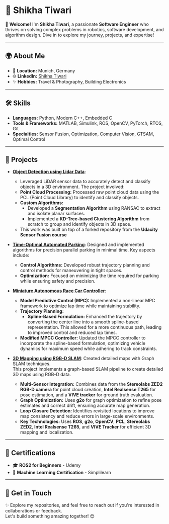 # 🌟 Shikha Tiwari

👋 **Welcome!** I'm **Shikha Tiwari**, a passionate **Software Engineer** who thrives on solving complex problems in robotics, software development, and algorithm design. Dive in to explore my journey, projects, and expertise!

---

## 🌍 About Me

- 🏡 **Location:** Munich, Germany
- 🌐 **LinkedIn:** [Shikha Tiwari](https://www.linkedin.com/in/shikha-tiwari-6ab48613b/)
- ✨ **Hobbies:** Travel & Photography, Building Electronics

---

## 🛠️ Skills

- **Languages:** Python, Modern C++, Embedded C
- **Tools & Frameworks:** MATLAB, Simulink, ROS, OpenCV, PyTorch, RTOS, Git
- **Specialties:** Sensor Fusion, Optimization, Computer Vision, GTSAM, Optimal Control

---

## 🚀 Projects
- **[Object Detection using Lidar Data](https://github.com/shikha6926/Automated-Parallel-Parking)**:
  - Leveraged LiDAR sensor data to accurately detect and classify objects in a 3D environment. The project involved:
  - **Point Cloud Processing:** Processed raw point cloud data using the PCL (Point Cloud Library) to identify and classify objects.
  - **Custom Algorithms:**
    - Developed a **Segmentation Algorithm** using RANSAC to extract and isolate planar surfaces.
    - Implemented a **KD-Tree-based Clustering Algorithm** from scratch to group and identify objects in 3D space.
  - This work was built on top of a forked repository from the **Udacity Sensor Fusion course**
    
- **[Time-Optimal Automated Parking](https://github.com/shikha6926/Automated-Parallel-Parking)**:
    Designed and implemented algorithms for precision parallel parking in minimal time. Key aspects include:
  - **Control Algorithms:** Developed robust trajectory planning and control methods for maneuvering in tight spaces.  
  - **Optimization:** Focused on minimizing the time required for parking while ensuring safety and precision.

- **[Miniature Autonomous Race Car Controller](https://github.com/shikha6926/Race_Car_MPCC_Controller)**:
  - **Model Predictive Control (MPC):** Implemented a non-linear MPC framework to optimize lap time while maintaining stability.  
  - **Trajectory Planning:**    
    - **Spline-Based Formulation:** Enhanced the trajectory by converting the center line into a smooth spline-based representation. This allowed for a more   continuous path, leading to improved control and reduced lap times.  
  - **Modified MPCC Controller:** Updated the MPCC controller to incorporate the spline-based formulation, optimizing vehicle dynamics for maximum speed while adhering to track constraints.

- **[3D Mapping using RGB-D SLAM](https://github.com/shikha6926/RGBD-SLAM-FreiCAR-LAB)**: Created detailed maps with Graph SLAM techniques.  
    This project implements a graph-based SLAM pipeline to create detailed 3D maps using RGB-D data.

  - **Multi-Sensor Integration:** Combines data from the **Stereolabs ZED2 RGB-D camera** for point cloud creation, **Intel Realsense T265** for pose estimation, and a **VIVE tracker** for ground truth evaluation.
  - **Graph Optimization:** Uses **g2o** for graph optimization to refine pose estimates and correct drift, ensuring accurate map generation.
  - **Loop Closure Detection:** Identifies revisited locations to improve map consistency and reduce errors in large-scale environments.
  - **Key Technologies:** Uses **ROS**, **g2o**, **OpenCV**, **PCL**, **Stereolabs ZED2**, **Intel Realsense T265**, and **VIVE Tracker** for efficient 3D mapping and localization.

---

## 📜 Certifications

- 🎓 **ROS2 for Beginners** - Udemy
- 🤖 **Machine Learning Certification** - Simplilearn

---

## 🤝 Get in Touch

✨ Explore my repositories, and feel free to reach out if you're interested in collaborations or feedback.  
Let's build something amazing together! 😊

